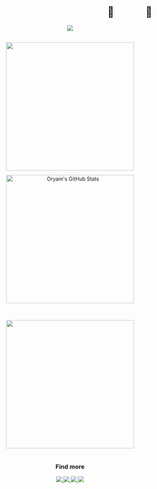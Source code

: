 <div align="center">

<h1 style="text-align:right;">🌱 &nbsp; &nbsp; &nbsp; &nbsp; &nbsp; &nbsp; 🦡&nbsp;&nbsp;&nbsp;&nbsp;</h1>


<p align="center">
  <a href="https://skillicons.dev">
    <img src="https://skillicons.dev/icons?i=js,ts,html,css,nodejs,react,git,vscode&perline=4" />
  </a>
</p>

  
</br>

<div style='margin-bottom:12px'>
  <img width=350 align="center" src="https://github-readme-stats-git-masterrstaa-rickstaa.vercel.app/api/top-langs/?username=or-yam&hide=c%2B%2B,c%23,python,ruby&theme=cobalt&langs_count=5&layout=compact" />
</div>
<div style='margin-bottom:12px'>
  <img width=350 align="center" src="https://github-readme-stats-git-masterrstaa-rickstaa.vercel.app/api?username=or-yam&show_icons=true&line_height=27&count_private=true&hide=stars&theme=cobalt" alt="Oryam's GitHub Stats" />
</div>

</br>
</br>

<div>
<img width=350 align="center" src="https://wilcobadge.vercel.app/api/handler?wilconame=or-yam" />
</div>

</br>
<h3>Find more</h3>
<a href="https://stackoverflow.com/users/13516210/or-yam">
<img src="https://img.shields.io/badge/Stack_Overflow-FE7A16?style=for-the-badge&logo=stack-overflow&logoColor=ef8236&color=black">
</a>
<a href="https://codepen.io/oryamne">
<img src="https://img.shields.io/badge/Code_pen-FE7A16?style=for-the-badge&logo=codepen&logoColor=white&color=black">
</a>
<a href="https://dev.to/oryam">
<img src="https://img.shields.io/badge/dev.to-0A0A0A?style=for-the-badge&logo=dev.to&logoColor=white"/>
</a>
<a href="https://www.linkedin.com/in/oryamne/">
<img src="https://img.shields.io/badge/LinkedIn-0077B5?style=for-the-badge&logo=linkedin&logoColor=0e76a8&color=black">
</a>
</div>
